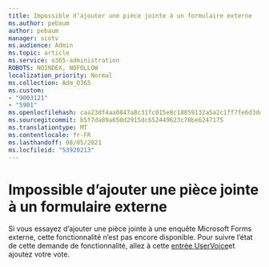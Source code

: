 ```yaml
---
title: Impossible d’ajouter une pièce jointe à un formulaire externe
ms.author: pebaum
author: pebaum
manager: scotv
ms.audience: Admin
ms.topic: article
ms.service: o365-administration
ROBOTS: NOINDEX, NOFOLLOW
localization_priority: Normal
ms.collection: Adm_O365
ms.custom:
- "9003121"
- "5901"
ms.openlocfilehash: caa23df4aa0847a8c31fc015e8c18859132a5a2c1ff7fe6d3dd98357671c3435
ms.sourcegitcommit: b5f7da89a650d2915dc652449623c78be6247175
ms.translationtype: MT
ms.contentlocale: fr-FR
ms.lasthandoff: 08/05/2021
ms.locfileid: "53920213"
---
```

# <a name="unable-to-add-an-attachment-to-an-externally-facing-form"></a>Impossible d’ajouter une pièce jointe à un formulaire externe

Si vous essayez d’ajouter une pièce jointe à une enquête Microsoft Forms externe, cette fonctionnalité n’est pas encore disponible. Pour suivre l’état de cette demande de fonctionnalité, allez à cette [entrée UserVoice](https://go.microsoft.com/fwlink/?linkid=2133069)et ajoutez votre vote.
